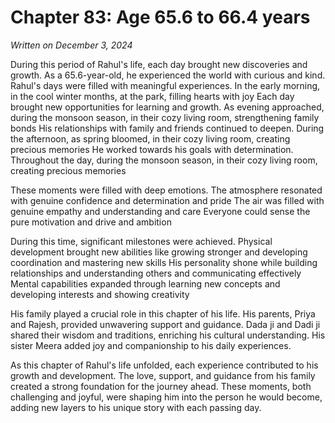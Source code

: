 # Chapter 83: Age 65.6 to 66.4 years

_Written on December 3, 2024_

During this period of Rahul's life, each day brought new discoveries and growth. As a 65.6-year-old, he experienced the world with curious and kind. Rahul's days were filled with meaningful experiences. In the early morning, in the cool winter months, at the park, filling hearts with joy Each day brought new opportunities for learning and growth. As evening approached, during the monsoon season, in their cozy living room, strengthening family bonds His relationships with family and friends continued to deepen. During the afternoon, as spring bloomed, in their cozy living room, creating precious memories He worked towards his goals with determination. Throughout the day, during the monsoon season, in their cozy living room, creating precious memories 

These moments were filled with deep emotions. The atmosphere resonated with genuine confidence and determination and pride The air was filled with genuine empathy and understanding and care Everyone could sense the pure motivation and drive and ambition 

During this time, significant milestones were achieved. Physical development brought new abilities like growing stronger and developing coordination and mastering new skills His personality shone while building relationships and understanding others and communicating effectively Mental capabilities expanded through learning new concepts and developing interests and showing creativity 

His family played a crucial role in this chapter of his life. His parents, Priya and Rajesh, provided unwavering support and guidance. Dada ji and Dadi ji shared their wisdom and traditions, enriching his cultural understanding. His sister Meera added joy and companionship to his daily experiences. 

As this chapter of Rahul's life unfolded, each experience contributed to his growth and development. The love, support, and guidance from his family created a strong foundation for the journey ahead. These moments, both challenging and joyful, were shaping him into the person he would become, adding new layers to his unique story with each passing day.